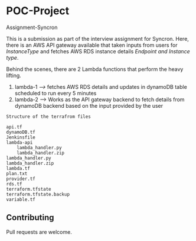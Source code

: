 # POC-Project

Assignment-Syncron

This is a submission as part of the interview assignment for Syncron. Here, there is an AWS API gateway available that taken inputs from users for *InstanceType* and fetches AWS RDS instance details *Endpoint and Instance type*.

Behind the scenes, there are 2 Lambda functions that perform the heavy lifting.

1. lambda-1 *-->* fetches AWS RDS details and updates in dynamoDB table scheduled to run every 5 minutes
2. lambda-2 --> Works as the API gateway backend to fetch details from dynamoDB backend based on the input provided by the user


```
Structure of the terrafrom files
```
```
api.tf
dynamoDB.tf
Jenkinsfile
lambda-api
    lambda_handler.py
    lambda_handler.zip
lambda_handler.py
lambda_handler.zip
lambda.tf
plan.txt
provider.tf
rds.tf
terraform.tfstate
terraform.tfstate.backup
variable.tf
```

## Contributing
Pull requests are welcome. 
